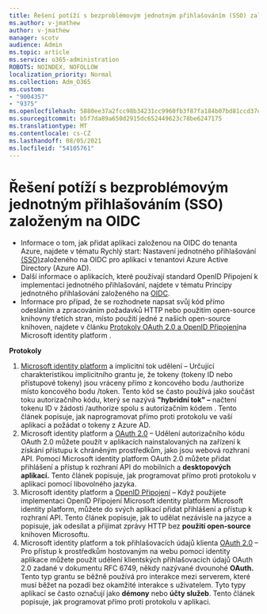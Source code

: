 ```yaml
---
title: Řešení potíží s bezproblémovým jednotným přihlašováním (SSO) založeným na OIDC
ms.author: v-jmathew
author: v-jmathew
manager: scotv
audience: Admin
ms.topic: article
ms.service: o365-administration
ROBOTS: NOINDEX, NOFOLLOW
localization_priority: Normal
ms.collection: Adm_O365
ms.custom:
- "9004357"
- "9375"
ms.openlocfilehash: 5880ee37a2fcc98b34231cc9960fb3f87fa184b07bd81ccd37d0ea5a78170af0
ms.sourcegitcommit: b5f7da89a650d2915dc652449623c78be6247175
ms.translationtype: MT
ms.contentlocale: cs-CZ
ms.lasthandoff: 08/05/2021
ms.locfileid: "54105761"
---
```

# <a name="troubleshoot-oidc-based-seamless-single-sign-on-sso-issues"></a>Řešení potíží s bezproblémovým jednotným přihlašováním (SSO) založeným na OIDC

- Informace o tom, jak přidat aplikaci založenou na OIDC do tenanta Azure, najdete v tématu Rychlý start: Nastavení jednotného přihlašování [(SSO)](https://docs.microsoft.com/azure/active-directory/manage-apps/add-application-portal-setup-oidc-sso)založeného na OIDC pro aplikaci v tenantovi Azure Active Directory (Azure AD).
- Další informace o aplikacích, které používají standard OpenID Připojení k implementaci jednotného přihlašování, najdete v tématu Principy jednotného přihlašování založeného na [OIDC](https://docs.microsoft.com/azure/active-directory/manage-apps/configure-oidc-single-sign-on).
- Informace pro případ, že se rozhodnete napsat svůj kód přímo odesláním a zpracováním požadavků HTTP nebo použitím open-source knihovny třetích stran, místo použití jedné z našich open-source knihoven, najdete v článku [Protokoly OAuth 2.0 a OpenID Připojení](https://docs.microsoft.com/azure/active-directory/develop/active-directory-v2-protocols)na Microsoft identity platform .

**Protokoly**

1. [Microsoft identity platform](https://docs.microsoft.com/azure/active-directory/develop/v2-oauth2-implicit-grant-flow) a implicitní tok udělení – Určující charakteristikou implicitního grantu je, že tokeny (tokeny ID nebo přístupové tokeny) jsou vráceny přímo z koncového bodu /authorize místo koncového bodu /token. Tento kód se často používá jako součást toku autorizačního kódu, který se nazývá **"hybridní tok" –** načtení tokenu ID v žádosti /authorize spolu s autorizačním kódem . Tento článek popisuje, jak naprogramovat přímo proti protokolu ve vaší aplikaci a požádat o tokeny z Azure AD.
2. Microsoft identity platform a [OAuth 2.0](https://docs.microsoft.com/azure/active-directory/develop/v2-oauth2-auth-code-flow) – Udělení autorizačního kódu OAuth 2.0 můžete použít v aplikacích nainstalovaných na zařízení k získání přístupu k chráněným prostředkům, jako jsou webová rozhraní API. Pomocí Microsoft identity platform OAuth 2.0 můžete přidat přihlášení a přístup k rozhraní API do mobilních a **desktopových aplikací.** Tento článek popisuje, jak programovat přímo proti protokolu v aplikaci pomocí libovolného jazyka.
3. Microsoft identity platform a [OpenID Připojení](https://docs.microsoft.com/azure/active-directory/develop/v2-protocols-oidc) – Když použijete implementaci OpenID Připojení Microsoft identity platform Microsoft identity platform, můžete do svých aplikací přidat přihlášení a přístup k rozhraní API. Tento článek popisuje, jak to udělat nezávisle na jazyce a popisuje, jak odesílat a přijímat zprávy HTTP bez **použití open-source** knihoven Microsoftu.
4. Microsoft identity platform a tok přihlašovacích údajů klienta [OAuth 2.0](https://docs.microsoft.com/azure/active-directory/develop/v2-oauth2-client-creds-grant-flow) – Pro přístup k prostředkům hostovaným na webu pomocí identity aplikace můžete použít udělení klientských přihlašovacích údajů OAuth 2.0 zadané v dokumentu RFC 6749, někdy nazývané dvounohé **OAuth.** Tento typ grantu se běžně používá pro interakce mezi serverem, které musí běžet na pozadí bez okamžité interakce s uživatelem. Tyto typy aplikací se často označují jako **démony** nebo **účty služeb**. Tento článek popisuje, jak programovat přímo proti protokolu v aplikaci.

